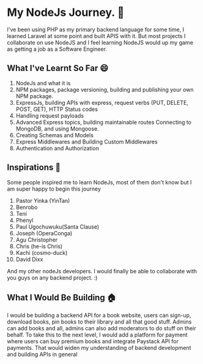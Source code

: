 # My NodeJs Journey. 🚀

I've been using PHP as my primary backend language for some time, I learned Laravel at some point and built APIS with it. But most projects I collaborate on use NodeJS and I feel learning NodeJS would up my game as getting a job as a Software Engineer.

## What I've Learnt So Far 😄

1. NodeJs and what it is
2. NPM packages, package versioning, building and publishing your own NPM package.
3. ExpressJs, building APIs with express, request verbs (PUT, DELETE, POST, GET), HTTP Status codes
4. Handling request payloads
5. Advanced Express topics, building maintainable routes
Connecting to MongoDB, and using Mongoose.
7. Creating Schemas and Models
8. Express Middlewares and Building Custom Middlewares
9. Authentication and Authorization


## Inspirations 🙌

Some people inspired me to learn NodeJs, most of them don't know but I am super happy to begin this journey

1. Pastor Yinka (YinTan)
2. Benrobo
3. Teni
4. Phenyl
5. Paul Ugochuwuku(Santa Clause)
6. Joseph (OperaConga)
7. Agu Christopher
8. Chris (he-is Chris)
9. Kachi (cosmo-duck)
10. David Dixx

And my other nodeJs developers. I would finally be able to collaborate with you guys on any backend project. :)

## What I Would Be Building 🏠

I would be building a backend API for a book website, users can sign-up, download books, pin books to their library and all that good stuff. Admins can add books and all, admins can also add moderators to do stuff on their behalf.
To take this to the next level, I would add a platform for payment where users can buy premium books and integrate Paystack API for payments. That would widen my understanding of backend development and building APIs in general
